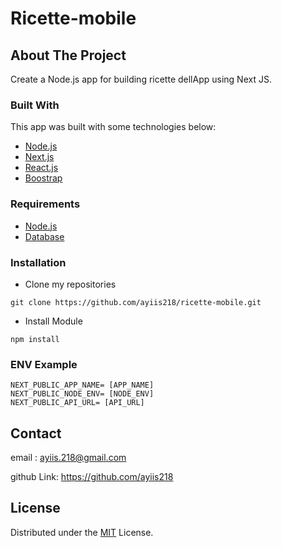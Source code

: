 # Ricette-mobile

<!-- ABOUT THE PROJECT -->
## About The Project
Create a Node.js app for building ricette dellApp using Next JS.

### Built With
This app was built with some technologies below:
- [Node.js](https://nodejs.org/en/)
- [Next.js](https://nextjs.org/)
- [React.js](https://reactjs.com/)
- [Boostrap](https://getbootstrap.com/)

### Requirements
* [Node.js](https://nodejs.org/en/)
* [Database](./blanja.sql)

### Installation
- Clone my repositories
```
git clone https://github.com/ayiis218/ricette-mobile.git
```
- Install Module

```
npm install
```

### ENV Example

```
NEXT_PUBLIC_APP_NAME= [APP_NAME]
NEXT_PUBLIC_NODE_ENV= [NODE_ENV]
NEXT_PUBLIC_API_URL= [API_URL]
```

## Contact

email : ayiis.218@gmail.com

github Link: https://github.com/ayiis218

## License
Distributed under the [MIT](/LICENSE) License.
